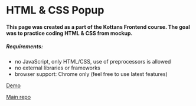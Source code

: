 # HTML & CSS Popup

#### This page was created as a part of the Kottans Frontend course. The goal was to practice coding HTML & CSS from mockup.

##### Requirements:
* no JavaScript, only HTML/CSS, use of preprocessors is allowed
* no external libraries or frameworks
* browser support: Chrome only (feel free to use latest features)

[Demo](https://shizopo.github.io/html-css-popup/index.html)

[Main repo](https://github.com/Shizopo/kottans-frontend)
